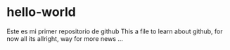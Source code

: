 # hello-world
Este es mi primer repositorio de github
This a file to learn about github, for now all its allright, way for more news ...

